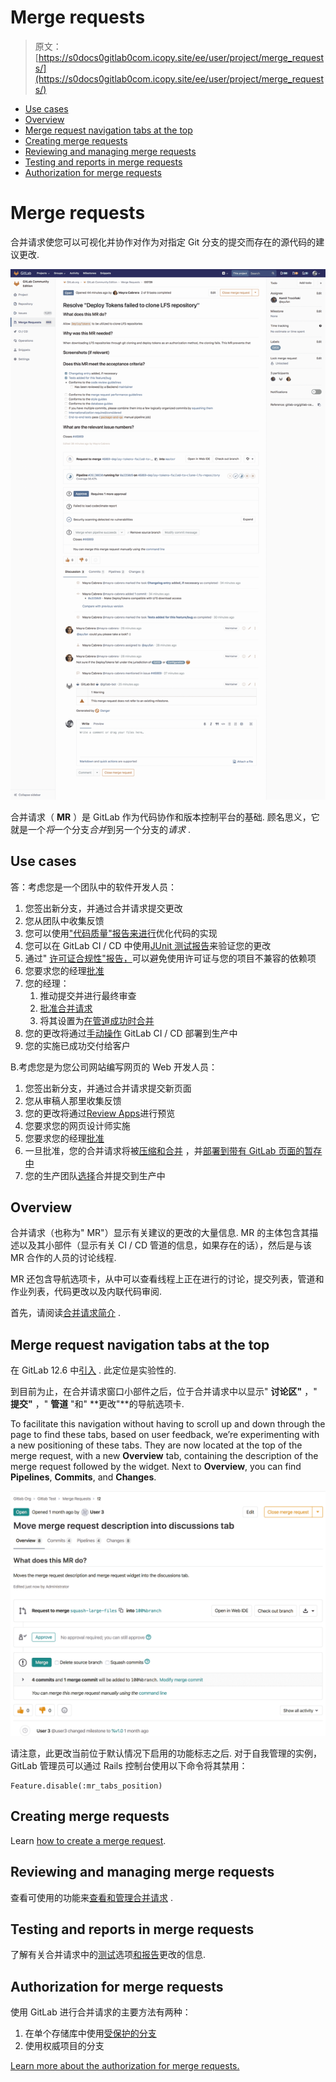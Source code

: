 # Merge requests

> 原文：[https://s0docs0gitlab0com.icopy.site/ee/user/project/merge_requests/](https://s0docs0gitlab0com.icopy.site/ee/user/project/merge_requests/)

*   [Use cases](#use-cases)
*   [Overview](#overview)
*   [Merge request navigation tabs at the top](#merge-request-navigation-tabs-at-the-top)
*   [Creating merge requests](#creating-merge-requests)
*   [Reviewing and managing merge requests](#reviewing-and-managing-merge-requests)
*   [Testing and reports in merge requests](#testing-and-reports-in-merge-requests)
*   [Authorization for merge requests](#authorization-for-merge-requests)

# Merge requests[](#merge-requests "Permalink")

合并请求使您可以可视化并协作对作为对指定 Git 分支的提交而存在的源代码的建议更改.

[![Merge request view](img/44dfa1e85103f88c82598a4ef9f8d0ae.png)](img/merge_request.png)

合并请求（ **MR** ）是 GitLab 作为代码协作和版本控制平台的基础. 顾名思义，它就是一个*将*一个分支*合并*到另一个分支的*请求* .

## Use cases[](#use-cases "Permalink")

答：考虑您是一个团队中的软件开发人员：

1.  您签出新分支，并通过合并请求提交更改
2.  您从团队中收集反馈
3.  您可以使用["代码质量"报告来进行](code_quality.html)优化代码的实现
4.  您可以在 GitLab CI / CD 中使用[JUnit 测试报告](../../../ci/junit_test_reports.html)来验证您的更改
5.  通过" [许可证合规性"报告，](../../compliance/license_compliance/index.html)可以避免使用许可证与您的项目不兼容的依赖项
6.  您要求您的经理[批准](merge_request_approvals.html)
7.  您的经理：
    1.  推动提交并进行最终审查
    2.  [批准合并请求](merge_request_approvals.html)
    3.  将其设置为[在管道成功时合并](merge_when_pipeline_succeeds.html)
8.  您的更改将通过[手动操作](../../../ci/yaml/README.html#whenmanual) GitLab CI / CD 部署到生产中
9.  您的实施已成功交付给客户

B.考虑您是为您公司网站编写网页的 Web 开发人员：

1.  您签出新分支，并通过合并请求提交新页面
2.  您从审稿人那里收集反馈
3.  您的更改将通过[Review Apps](../../../ci/review_apps/index.html)进行预览
4.  您要求您的网页设计师实施
5.  您要求您的经理[批准](merge_request_approvals.html)
6.  一旦批准，您的合并请求将被[压缩和合并](squash_and_merge.html) ，并[部署到带有 GitLab 页面的暂存中](https://about.gitlab.com/blog/2016/08/26/ci-deployment-and-environments/)
7.  您的生产团队[选择](cherry_pick_changes.html)合并提交到生产中

## Overview[](#overview "Permalink")

合并请求（也称为" MR"）显示有关建议的更改的大量信息. MR 的主体包含其描述以及其小部件（显示有关 CI / CD 管道的信息，如果存在的话），然后是与该 MR 合作的人员的讨论线程.

MR 还包含导航选项卡，从中可以查看线程上正在进行的讨论，提交列表，管道和作业列表，代码更改以及内联代码审阅.

首先，请阅读[合并请求简介](getting_started.html) .

## Merge request navigation tabs at the top[](#merge-request-navigation-tabs-at-the-top "Permalink")

在 GitLab 12.6 中[引入](https://gitlab.com/gitlab-org/gitlab/-/issues/33813) . 此定位是实验性的.

到目前为止，在合并请求窗口小部件之后，位于合并请求中以显示" **讨论区"** ，" **提交"** ，" **管道** "和" **更改"**的导航选项卡.

To facilitate this navigation without having to scroll up and down through the page to find these tabs, based on user feedback, we’re experimenting with a new positioning of these tabs. They are now located at the top of the merge request, with a new **Overview** tab, containing the description of the merge request followed by the widget. Next to **Overview**, you can find **Pipelines**, **Commits**, and **Changes**.

[![Merge request tab positions](img/9e7b70cdf92b88509713225035e8e964.png)](img/merge_request_tab_position_v12_6.png)

请注意，此更改当前位于默认情况下启用的功能标志之后. 对于自我管理的实例，GitLab 管理员可以通过 Rails 控制台使用以下命令将其禁用：

```
Feature.disable(:mr_tabs_position) 
```

## Creating merge requests[](#creating-merge-requests "Permalink")

Learn [how to create a merge request](creating_merge_requests.html).

## Reviewing and managing merge requests[](#reviewing-and-managing-merge-requests "Permalink")

查看可使用的功能来[查看和管理合并请求](reviewing_and_managing_merge_requests.html) .

## Testing and reports in merge requests[](#testing-and-reports-in-merge-requests "Permalink")

了解有关合并请求中的[测试](testing_and_reports_in_merge_requests.html)选项[和报告](testing_and_reports_in_merge_requests.html)更改的信息.

## Authorization for merge requests[](#authorization-for-merge-requests "Permalink")

使用 GitLab 进行合并请求的主要方法有两种：

1.  在单个存储库中使用[受保护的分支](../protected_branches.html)
2.  使用权威项目的分支

[Learn more about the authorization for merge requests.](authorization_for_merge_requests.html)